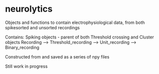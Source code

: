 # neurolytics

Objects and functions to contain electrophysiological data, from both spikesorted and unsorted recordings

Contains: 
Spiking objects - parent of both Threshold crossing and Cluster objects
Recording --> Threshold_recording --> Unit_recording --> Binary_recording

Constructed from and saved as a series of npy files

Still work in progress
